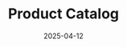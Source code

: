 ---
toc: true
title: "Product Catalog"
weight: 200
icon: "menu_book"
date: "2025-04-12"
lastmod: "2025-04-12"
draft: false
---